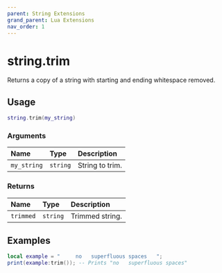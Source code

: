 ```yaml
---
parent: String Extensions
grand_parent: Lua Extensions
nav_order: 1
---
```


# string.trim

Returns a copy of a string with starting and ending whitespace removed.

## Usage

```lua
string.trim(my_string)
```

### Arguments

| Name        | Type     | Description     |
| :---------- | :------- | :-------------- |
| `my_string` | `string` | String to trim. |

### Returns

| Name      | Type     | Description     |
| :-------- | :------- | :-------------- |
| `trimmed` | `string` | Trimmed string. |

## Examples

```lua
local example = "     no   superfluous spaces   ";
print(example:trim()); -- Prints "no   superfluous spaces"
```
